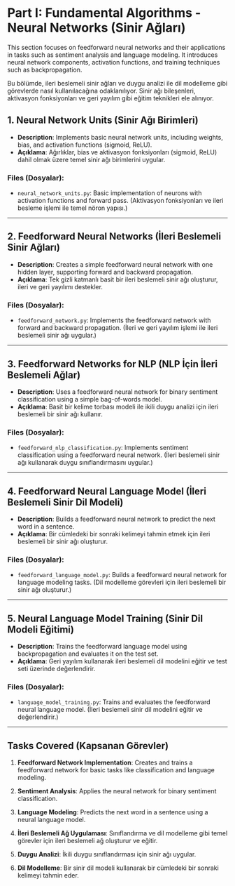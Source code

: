 # Part I: Fundamental Algorithms - Neural Networks (Sinir Ağları)

This section focuses on feedforward neural networks and their applications in tasks such as sentiment analysis and language modeling. It introduces neural network components, activation functions, and training techniques such as backpropagation.

Bu bölümde, ileri beslemeli sinir ağları ve duygu analizi ile dil modelleme gibi görevlerde nasıl kullanılacağına odaklanılıyor. Sinir ağı bileşenleri, aktivasyon fonksiyonları ve geri yayılım gibi eğitim teknikleri ele alınıyor.

## 1. Neural Network Units (Sinir Ağı Birimleri)
- **Description**: Implements basic neural network units, including weights, bias, and activation functions (sigmoid, ReLU).
- **Açıklama**: Ağırlıklar, bias ve aktivasyon fonksiyonları (sigmoid, ReLU) dahil olmak üzere temel sinir ağı birimlerini uygular.

### Files (Dosyalar):
- `neural_network_units.py`: Basic implementation of neurons with activation functions and forward pass. (Aktivasyon fonksiyonları ve ileri besleme işlemi ile temel nöron yapısı.)

---

## 2. Feedforward Neural Networks (İleri Beslemeli Sinir Ağları)
- **Description**: Creates a simple feedforward neural network with one hidden layer, supporting forward and backward propagation.
- **Açıklama**: Tek gizli katmanlı basit bir ileri beslemeli sinir ağı oluşturur, ileri ve geri yayılımı destekler.

### Files (Dosyalar):
- `feedforward_network.py`: Implements the feedforward network with forward and backward propagation. (İleri ve geri yayılım işlemi ile ileri beslemeli sinir ağı uygular.)

---

## 3. Feedforward Networks for NLP (NLP İçin İleri Beslemeli Ağlar)
- **Description**: Uses a feedforward neural network for binary sentiment classification using a simple bag-of-words model.
- **Açıklama**: Basit bir kelime torbası modeli ile ikili duygu analizi için ileri beslemeli bir sinir ağı kullanır.

### Files (Dosyalar):
- `feedforward_nlp_classification.py`: Implements sentiment classification using a feedforward neural network. (İleri beslemeli sinir ağı kullanarak duygu sınıflandırmasını uygular.)

---

## 4. Feedforward Neural Language Model (İleri Beslemeli Sinir Dil Modeli)
- **Description**: Builds a feedforward neural network to predict the next word in a sentence.
- **Açıklama**: Bir cümledeki bir sonraki kelimeyi tahmin etmek için ileri beslemeli bir sinir ağı oluşturur.

### Files (Dosyalar):
- `feedforward_language_model.py`: Builds a feedforward neural network for language modeling tasks. (Dil modelleme görevleri için ileri beslemeli bir sinir ağı oluşturur.)

---

## 5. Neural Language Model Training (Sinir Dil Modeli Eğitimi)
- **Description**: Trains the feedforward language model using backpropagation and evaluates it on the test set.
- **Açıklama**: Geri yayılım kullanarak ileri beslemeli dil modelini eğitir ve test seti üzerinde değerlendirir.

### Files (Dosyalar):
- `language_model_training.py`: Trains and evaluates the feedforward neural language model. (İleri beslemeli sinir dil modelini eğitir ve değerlendirir.)

---

## Tasks Covered (Kapsanan Görevler)
1. **Feedforward Network Implementation**: Creates and trains a feedforward network for basic tasks like classification and language modeling.
2. **Sentiment Analysis**: Applies the neural network for binary sentiment classification.
3. **Language Modeling**: Predicts the next word in a sentence using a neural language model.

1. **İleri Beslemeli Ağ Uygulaması**: Sınıflandırma ve dil modelleme gibi temel görevler için ileri beslemeli ağ oluşturur ve eğitir.
2. **Duygu Analizi**: İkili duygu sınıflandırması için sinir ağı uygular.
3. **Dil Modelleme**: Bir sinir dil modeli kullanarak bir cümledeki bir sonraki kelimeyi tahmin eder.
